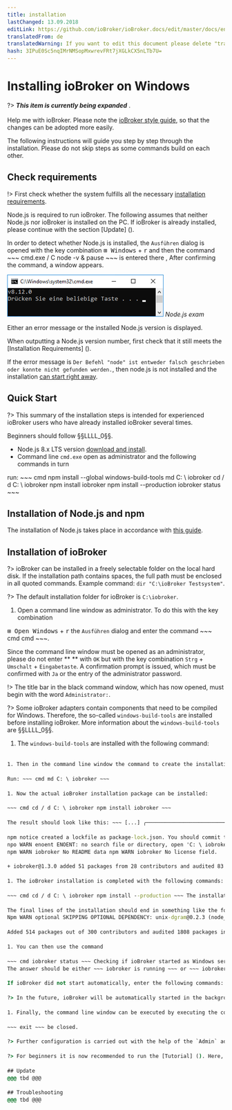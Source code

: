 ```yaml
---
title: installation
lastChanged: 13.09.2018
editLink: https://github.com/ioBroker/ioBroker.docs/edit/master/docs/en/install/windows.md
translatedFrom: de
translatedWarning: If you want to edit this document please delete "translatedFrom" field, elsewise this document will be translated automatically again
hash: 3IPuE0Sc5nqIMrNMSopMxwrevFRt7jXGLkCX5nLTb7U=
---
```

# Installing ioBroker on Windows
?> ***This item is currently being expanded*** . <br><br> Help me with ioBroker. Please note the [ioBroker style guide](community/styleguidedoc), so that the changes can be adopted more easily.

The following instructions will guide you step by step through the installation. Please do not skip steps as some commands build on each other.

## Check requirements
!> First check whether the system fulfills all the necessary [installation requirements](install/requirements).

Node.js is required to run ioBroker. The following assumes that neither Node.js nor ioBroker is installed on the PC. If ioBroker is already installed, please continue with the section [Update] ().

In order to detect whether Node.js is installed, the `Ausführen` dialog is opened with the key combination <kbd>⊞ Windows</kbd> + <kbd>r</kbd> and then the command ~~~ cmd.exe / C node -v &amp; pause ~~~ is entered there , After confirming the command, a window appears.

![Node.js version](../../de/install/media/w02nodecheck.png) *Node.js exam*

Either an error message or the installed Node.js version is displayed.

When outputting a Node.js version number, first check that it still meets the [Installation Requirements] ().

If the error message is `Der Befehl "node" ist entweder falsch geschrieben oder konnte nicht gefunden werden.`, then node.js is not installed and the installation [can start right away](#nodeinst).

## Quick Start
?> This summary of the installation steps is intended for experienced ioBroker users who have already installed ioBroker several times.

Beginners should follow §§LLLL_0§§.

* Node.js 8.x LTS version [download and install](install/nodejs).
* Command line `cmd.exe` open as administrator and the following commands in turn

run: ~~~ cmd npm install --global windows-build-tools md C: \ iobroker cd / d C: \ iobroker npm install iobroker npm install --production iobroker status ~~~

<div id="nodeinst"></div>

## Installation of Node.js and npm
The installation of Node.js takes place in accordance with [this guide](install/nodejs).

## Installation of ioBroker
?> ioBroker can be installed in a freely selectable folder on the local hard disk. If the installation path contains spaces, the full path must be enclosed in all quoted commands.
Example command: `dir "C:\ioBroker Testsystem"`.

?> The default installation folder for ioBroker is `C:\iobroker`.

1. Open a command line window as administrator. To do this with the key combination

<kbd>⊞ Open Windows</kbd> + <kbd>r</kbd> the `Ausführen` dialog and enter the command ~~~ cmd cmd ~~~.

Since the command line window must be opened as an administrator, please do not enter ** ** with `OK` but with the key combination `Strg` + `Umschalt` + `Eingabetaste`. A confirmation prompt is issued, which must be confirmed with `Ja` or the entry of the administrator password.

!> The title bar in the black command window, which has now opened, must begin with the word `Administrator:`.

?> Some ioBroker adapters contain components that need to be compiled for Windows. Therefore, the so-called `windows-build-tools` are installed before installing ioBroker. More information about the `windows-build-tools` are §§LLLL_0§§.

1. The `windows-build-tools` are installed with the following command:

~~~ cmd npm install --global windows-build-tools ~~~

1. Then in the command line window the command to create the installation folder

Run: ~~~ cmd md C: \ iobroker ~~~

1. Now the actual ioBroker installation package can be installed:

~~~ cmd cd / d C: \ iobroker npm install iobroker ~~~

The result should look like this: ~~~ [...] ╭──────────────────────────────────────────────────── ──────╮ │ The iobroker files have been downloaded successfully. Complete │ To complete the installation, you need to run │ │ │ │ npm i --production │ │ │ ─ ─ ─ ─ ─ ─ ─ ─ ─ │ │ │ pro ─────────────────────────────╯

npm notice created a lockfile as package-lock.json. You should commit this file.
npo WARN enoent ENOENT: no search file or directory, open 'C: \ iobroker \ package.json' npm WARN iobroker No description npm WARN iobroker No repository field.
npm WARN iobroker No README data npm WARN iobroker No license field.

+ iobroker@1.3.0 added 51 packages from 28 contributors and audited 83 packages found in 6,937s found 0 vulnerabilities ~~~

1. The ioBroker installation is completed with the following commands:

~~~ cmd cd / d C: \ iobroker npm install --production ~~~ The installation process may take a while. If npm is executed, red error messages (gyp! ERR) may appear in connection with the module `unix-dgram`. These error messages can be ignored.

The final lines of the installation should end in something like the following: ~~~ [...] Write "iobroker start" to start ioBroker npm install node -windows@0.1.14 --production --save --prefix "C: / iobroker "ioBroker service installed. Write "serviceIoBroker start" to start the service and go to http: // localhost: 8081 to open the admin UI.
Npm WARN optional SKIPPING OPTIONAL DEPENDENCY: unix-dgram@0.2.3 (node_modules \ unix-dgram): npm WARN optional SKIPPING OPTIONAL DEPENDENCY: unix-dgram@0.2.3 install: `node-gyp rebuild` npm WARN optional SKIPPING OPTIONAL DEPENDENCY: Exit status 1

Added 514 packages out of 300 contributors and audited 1808 packages in 61.874s found 23 vulnerabilities (17 low, 6 high) run `npm audit fix` to fix them, or `npm audit` for details ~~~

1. You can then use the command

~~~ cmd iobroker status ~~~ Checking if ioBroker started as Windows service automatically.
The answer should be either ~~~ iobroker is running ~~~ or ~~~ iobroker is not running ~~~.

If ioBroker did not start automatically, enter the following commands: ~~~ cmd net start iobroker.exe iobroker status ~~~ The answer should now be ~~~ iobroker is running ~~~.

?> In the future, ioBroker will be automatically started in the background each time the system is restarted.

1. Finally, the command line window can be executed by executing the command

~~~ exit ~~~ be closed.

?> Further configuration is carried out with the help of the `Admin` adapter. It is called with a web browser and the address [http: // localhost: 8081](http://localhost:8081). About the Network The configuration of ioBroker is described in detail in the [Configuration] () chapter.

?> For beginners it is now recommended to run the [Tutorial] (). Here, the administration interface is gradually presented and essential basic settings made.

## Update
@@@ tbd @@@

## Troubleshooting
@@@ tbd @@@